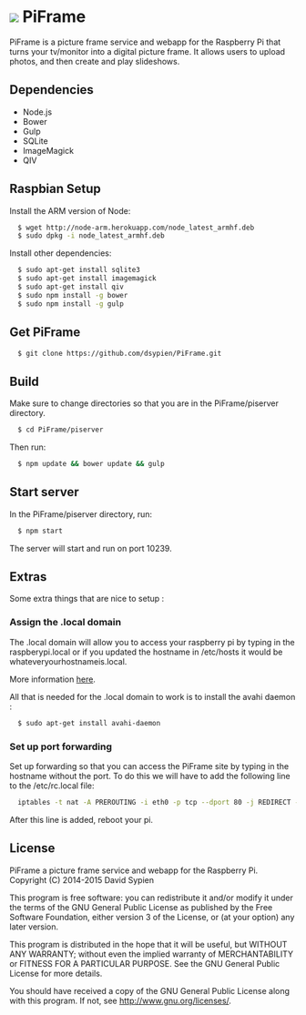 ![](https://github.com/dsypien/PiFrame/blob/master/piserver/components/images/piframe.ico) PiFrame 
============
PiFrame is a picture frame service and webapp for the Raspberry Pi that turns your tv/monitor into a digital picture frame.  It allows users to upload photos, and then create and play slideshows.

Dependencies
------------
-  Node.js
-  Bower
-  Gulp
-  SQLite
-  ImageMagick
-  QIV

Raspbian Setup
--------------
Install the ARM version of Node:
```bash
  $ wget http://node-arm.herokuapp.com/node_latest_armhf.deb 
  $ sudo dpkg -i node_latest_armhf.deb
```

Install other dependencies:
```bash
  $ sudo apt-get install sqlite3
  $ sudo apt-get install imagemagick
  $ sudo apt-get install qiv
  $ sudo npm install -g bower
  $ sudo npm install -g gulp
```
Get PiFrame
-------------
```bash
  $ git clone https://github.com/dsypien/PiFrame.git
```

Build 
-----
Make sure to change directories so that you are in the PiFrame/piserver directory.  
```bash
  $ cd PiFrame/piserver
```
Then run:
```bash
  $ npm update && bower update && gulp
```
 
Start server
---------------
In the PiFrame/piserver directory, run:

```bash
  $ npm start
```
The server will start and run on port 10239.

Extras
---------------
Some extra things that are nice to setup :

### Assign the .local domain

The .local domain will allow you to access your raspberry pi by typing in the raspberypi.local or if you updated the hostname in /etc/hosts it would be whateveryourhostnameis.local.

More information [here](http://www.howtogeek.com/167190/how-and-why-to-assign-the-.local-domain-to-your-raspberry-pi/). 

All that is needed for the .local domain to work is to install the avahi daemon :

```bash
  $ sudo apt-get install avahi-daemon
```

### Set up port forwarding

Set up forwarding so that you can access the PiFrame site by typing in the hostname without the port.  To do this we will have to add the following line to the /etc/rc.local file:

```bash
  iptables -t nat -A PREROUTING -i eth0 -p tcp --dport 80 -j REDIRECT --to-port 3000
```

After this line is added, reboot your pi.

License
--------

PiFrame a picture frame service and webapp for the Raspberry Pi.
Copyright (C) 2014-2015  David Sypien

This program is free software: you can redistribute it and/or modify
it under the terms of the GNU General Public License as published by
the Free Software Foundation, either version 3 of the License, or
(at your option) any later version.

This program is distributed in the hope that it will be useful,
but WITHOUT ANY WARRANTY; without even the implied warranty of
MERCHANTABILITY or FITNESS FOR A PARTICULAR PURPOSE.  See the
GNU General Public License for more details.

You should have received a copy of the GNU General Public License
along with this program.  If not, see <http://www.gnu.org/licenses/>.
